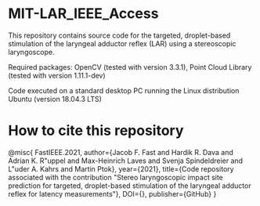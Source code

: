 # MIT-LAR_IEEE_Access
This repository contains source code for the targeted, droplet-based stimulation of the laryngeal adductor reflex (LAR) using a stereoscopic laryngoscope.

Required packages: OpenCV (tested with version 3.3.1), Point Cloud Library (tested with version 1.11.1-dev)

Code executed on a standard desktop PC running the Linux distribution Ubuntu (version 18.04.3 LTS)

# How to cite this repository

@misc{
     FastIEEE.2021, 
     author={Jacob F. Fast and Hardik R. Dava and Adrian K. R\"uppel and Max-Heinrich Laves and Svenja Spindeldreier and L\"uder A. Kahrs and Martin Ptok}, 
     year={2021},
     title={Code repository associated with the contribution "Stereo laryngoscopic impact site prediction for targeted, droplet-based stimulation of the laryngeal adductor reflex for latency measurements"}, 
     DOI={},
     publisher={GitHub}
     }
